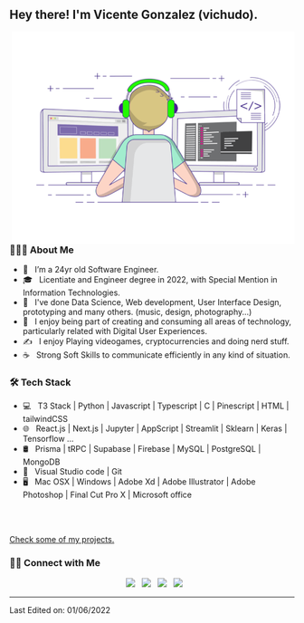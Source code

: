 <h2> Hey there! I'm Vicente Gonzalez (vichudo).</h2>
<img align="right" alt="GIF" src="https://raw.githubusercontent.com/devSouvik/devSouvik/master/gif3.gif" width="500"/>

<h3> 👨🏻‍💻 About Me </h3>

- 🔭 &nbsp; I’m a 24yr old Software Engineer.
- 🎓 &nbsp;  Licentiate and Engineer degree in 2022, with Special Mention in Information Technologies.
- 💼 &nbsp; I've done Data Science, Web development, User Interface Design, prototyping and many others. (music, design, photography...)
- 🌱 &nbsp; I enjoy being part of creating and consuming all areas of technology, particularly related with Digital User Experiences.
- ✍️ &nbsp; I enjoy Playing videogames, cryptocurrencies and doing nerd stuff.
- ☕ &nbsp; Strong Soft Skills to communicate efficiently in any kind of situation.

<h3>🛠 Tech Stack</h3>

- 💻 &nbsp; T3 Stack | Python | Javascript | Typescript | C | Pinescript | HTML | tailwindCSS  
- 🌐 &nbsp; React.js | Next.js | Jupyter | AppScript | Streamlit | Sklearn | Keras | Tensorflow ...
- 🛢 &nbsp; Prisma | tRPC | Supabase | Firebase | MySQL | PostgreSQL | MongoDB
- 🔧 &nbsp; Visual Studio code | Git
- 🖥 &nbsp; Mac OSX | Windows | Adobe Xd | Adobe Illustrator | Adobe Photoshop | Final Cut Pro X | Microsoft office

<br>

<!-- 
<img align="center" src="https://github-readme-stats.vercel.app/api?username=vichudo&include_all_commits=true&count_private=true&show_icons=true&line_height=20&title_color=7A7ADB&icon_color=2234AE&text_color=D3D3D3&bg_color=0,000000,130F40" alt="vichudo Github Stats"> -->

</br>


<!-- [![Top Langs](https://github-readme-stats.vercel.app/api/top-langs/?username=vichudo&layout=compact&text_color=daf7dc&bg_color=151515)](https://github.com/vichudo/github-readme-stats) -->

<a href="https://vicente.website">Check some of my projects.</a>

<h3> 🤝🏻 Connect with Me </h3>

<p align="center">
&nbsp; <a href="https://twitter.com/vichudo" target="_blank" rel="noopener noreferrer"><img src="https://img.icons8.com/plasticine/100/000000/twitter.png" width="50" /></a>  
&nbsp; <a href="https://www.instagram.com/vichudo/" target="_blank" rel="noopener noreferrer"><img src="https://img.icons8.com/plasticine/100/000000/instagram-new.png" width="50" /></a>  
&nbsp; <a href="https://www.linkedin.com/in/vicente-gonz%C3%A1lez000" target="_blank" rel="noopener noreferrer"><img src="https://img.icons8.com/plasticine/100/000000/linkedin.png" width="50" /></a>
&nbsp; <a href="mailto:vichudo@gmail.com" target="_blank" rel="noopener noreferrer"><img src="https://img.icons8.com/plasticine/100/000000/gmail.png"  width="50" /></a>
</p>


----

Last Edited on: 01/06/2022

<!--
**vichudo/vichudo** is a ✨ _special_ ✨ repository because its `README.md` (this file) appears on your GitHub profile.

Here are some ideas to get you started:

- 🔭 I’m currently working on ...
- 🌱 I’m currently learning ...
- 👯 I’m looking to collaborate on ...
- 🤔 I’m looking for help with ...
- 💬 Ask me about ...
- 📫 How to reach me: ...
- 😄 Pronouns: ...
- ⚡ Fun fact: ...
-->
